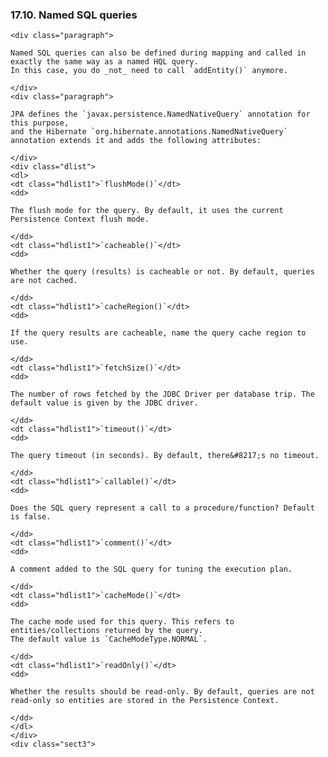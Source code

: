  ### 17.10. Named SQL queries

    <div class="paragraph">

    Named SQL queries can also be defined during mapping and called in exactly the same way as a named HQL query.
    In this case, you do _not_ need to call `addEntity()` anymore.

    </div>
    <div class="paragraph">

    JPA defines the `javax.persistence.NamedNativeQuery` annotation for this purpose,
    and the Hibernate `org.hibernate.annotations.NamedNativeQuery` annotation extends it and adds the following attributes:

    </div>
    <div class="dlist">
    <dl>
    <dt class="hdlist1">`flushMode()`</dt>
    <dd>

    The flush mode for the query. By default, it uses the current Persistence Context flush mode.

    </dd>
    <dt class="hdlist1">`cacheable()`</dt>
    <dd>

    Whether the query (results) is cacheable or not. By default, queries are not cached.

    </dd>
    <dt class="hdlist1">`cacheRegion()`</dt>
    <dd>

    If the query results are cacheable, name the query cache region to use.

    </dd>
    <dt class="hdlist1">`fetchSize()`</dt>
    <dd>

    The number of rows fetched by the JDBC Driver per database trip. The default value is given by the JDBC driver.

    </dd>
    <dt class="hdlist1">`timeout()`</dt>
    <dd>

    The query timeout (in seconds). By default, there&#8217;s no timeout.

    </dd>
    <dt class="hdlist1">`callable()`</dt>
    <dd>

    Does the SQL query represent a call to a procedure/function? Default is false.

    </dd>
    <dt class="hdlist1">`comment()`</dt>
    <dd>

    A comment added to the SQL query for tuning the execution plan.

    </dd>
    <dt class="hdlist1">`cacheMode()`</dt>
    <dd>

    The cache mode used for this query. This refers to entities/collections returned by the query.
    The default value is `CacheModeType.NORMAL`.

    </dd>
    <dt class="hdlist1">`readOnly()`</dt>
    <dd>

    Whether the results should be read-only. By default, queries are not read-only so entities are stored in the Persistence Context.

    </dd>
    </dl>
    </div>
    <div class="sect3">